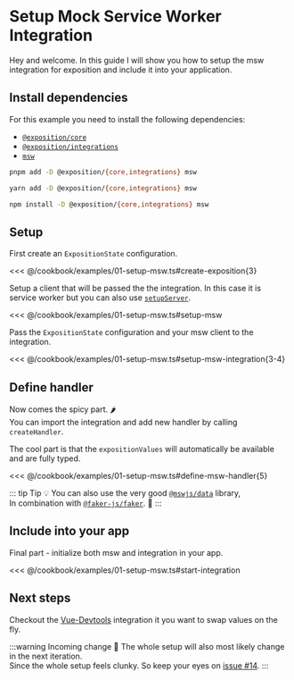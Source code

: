 # Setup Mock Service Worker Integration

Hey and welcome. In this guide I will show you how to setup the msw integration for exposition and include it into your application.

<!-- @include: ./snippets/feedback.md -->

## Install dependencies

For this example you need to install the following dependencies:
- [`@exposition/core`](https://h2xd.github.io/exposition/packages/core.html)
- [`@exposition/integrations`](https://h2xd.github.io/exposition/packages/integrations.html)
- [`msw`](https://github.com/mswjs/msw)

```sh
pnpm add -D @exposition/{core,integrations} msw
```

```sh
yarn add -D @exposition/{core,integrations} msw
```

```sh
npm install -D @exposition/{core,integrations} msw
```

## Setup

First create an `ExpositionState` configuration.

<<< @/cookbook/examples/01-setup-msw.ts#create-exposition{3}

Setup a client that will be passed the the integration.
In this case it is service worker but you can also use [`setupServer`](https://mswjs.io/docs/api/setup-server).

<<< @/cookbook/examples/01-setup-msw.ts#setup-msw

Pass the `ExpositionState` configuration and your msw client to the integration.

<<< @/cookbook/examples/01-setup-msw.ts#setup-msw-integration{3-4}

## Define handler

Now comes the spicy part. 🌶️<br>
You can import the integration and add new handler by calling `createHandler`.

The cool part is that the `expositionValues` will automatically be available and are fully typed.

<<< @/cookbook/examples/01-setup-msw.ts#define-msw-handler{5}

::: tip Tip :bulb:
You can also use the very good [`@mswjs/data`](https://github.com/mswjs/data) library,<br>
In combination with [`@faker-js/faker`](https://fakerjs.dev/). :crown:
:::

## Include into your app

Final part - initialize both msw and integration in your app.

<<< @/cookbook/examples/01-setup-msw.ts#start-integration

## Next steps

Checkout the [Vue-Devtools](./../integrations/vue-devtools.md) integration it you want to swap values on the fly.

:::warning Incoming change 👢
The whole setup will also most likely change in the next iteration.<br>
Since the whole setup feels clunky. So keep your eyes on [issue #14](https://github.com/h2xd/exposition/issues/14).
:::

<!-- @include: ./snippets/next-guides.md -->
